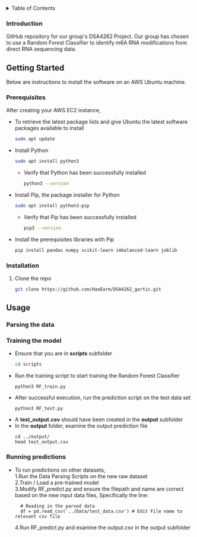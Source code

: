 <!-- TABLE OF CONTENTS -->
<details>
  <summary>Table of Contents</summary>
  <ol>
    <li>
      <a href="#about-the-project">Introduction</a>
    </li>
    <li>
      <a href="#getting-started">Getting Started</a>
      <ul>
        <li>Prerequisites</a></li>
        <li>Installation</a></li>
      </ul>
    </li>
    <li><a href="#usage">Usage</a></li>
      <ul>
        <li>Parsing the data</a></li>
        <li>Training the model</a></li>
        <li>Running predictions</a></li>
      </ul>
  </ol>
</details>



<!-- Introduction -->

### Introduction

GitHub repository for our group's DSA4262 Project. Our group has chosen to use a Random Forest Classifier to identify m6A RNA modifications from direct RNA sequencing data.

<!-- GETTING STARTED -->

## Getting Started

Below are instructions to install the software on an AWS Ubuntu machine.

### Prerequisites
After creating your AWS EC2 instance, 

* To retrieve the latest package lists and give Ubuntu the latest software packages available to install
  ```sh
  sudo apt update
  ```
    
* Install Python
  ```sh
  sudo apt install python3
  ```
  * Verify that Python has been successfully installed
  	```sh
  	python3 --version
  	```
    
* Install Pip, the package installer for Python
  ```sh
  sudo apt install python3-pip
  ```
  * Verify that Pip has been successfully installed
  	```sh
  	pip3 --version
  	```

* Install the prerequisites libraries with Pip
  ```sh
  pip install pandas numpy scikit-learn imbalanced-learn joblib
  ```

### Installation

1. Clone the repo
   ```sh
   git clone https://github.com/HaoEarm/DSA4262_gartic.git
   ```

<!-- USAGE -->

## Usage

### Parsing the data

### Training the model
* Ensure that you are in **scripts** subfolder
  ```sh
  cd scripts
  ```
* Run the training script to start training the Random Forest Classifier
  ```
  python3 RF_train.py
  ```
* After successful execution, run the prediction script on the test data set
  ```
  python3 RF_test.py
  ```
* A **test_output.csv** should have been created in the **output** subfolder
* In the **output** folder, examine the output prediction file
  ```
  cd ../output/
  head test_output.csv
  ```
  
### Running predictions
* To run predictions on other datasets,  
  1.Run the Data Parsing Scripts on the new raw dataset  
  2.Train / Load a pre-trained model  
  3.Modify RF_predict.py and ensure the filepath and name are correct based on the new input data files, Specifically the line:
  
    	# Reading in the parsed data
        df = pd.read_csv('../Data/test_data.csv') # Edit File name to relevant csv file
  4.Run RF_predict.py and examine the output.csv in the output subfolder
